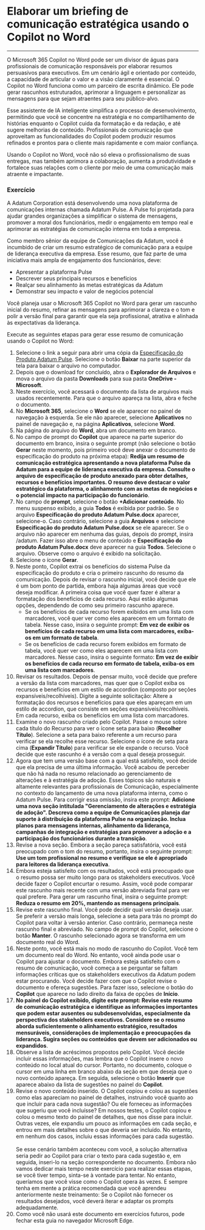 # Elaborar um briefing de comunicação estratégica usando o Copilot no Word
---
O Microsoft 365 Copilot no Word pode ser um divisor de águas para profissionais de comunicação responsáveis por elaborar resumos persuasivos para executivos. Em um cenário ágil e orientado por conteúdo, a capacidade de articular o valor e a visão claramente é essencial. O Copilot no Word funciona como um parceiro de escrita dinâmico. Ele pode gerar rascunhos estruturados, aprimorar a linguagem e personalizar as mensagens para que sejam atraentes para seu público-alvo.

Esse assistente de IA inteligente simplifica o processo de desenvolvimento, permitindo que você se concentre na estratégia e no compartilhamento de histórias enquanto o Copilot cuida da formatação e da redação, e até sugere melhorias de conteúdo. Profissionais de comunicação que aproveitam as funcionalidades do Copilot podem produzir resumos refinados e prontos para o cliente mais rapidamente e com maior confiança.

Usando o Copilot no Word, você não só eleva o profissionalismo de suas entregas, mas também aprimora a colaboração, aumenta a produtividade e fortalece suas relações com o cliente por meio de uma comunicação mais atraente e impactante.

### Exercício

A Adatum Corporation está desenvolvendo uma nova plataforma de comunicações internas chamada Adatum Pulse. A Pulse foi projetada para ajudar grandes organizações a simplificar o sistema de mensagens, promover a moral dos funcionários, medir o engajamento em tempo real e aprimorar as estratégias de comunicação interna em toda a empresa.

Como membro sênior da equipe de Comunicações da Adatum, você é incumbido de criar um resumo estratégico de comunicação para a equipe de liderança executiva da empresa. Esse resumo, que faz parte de uma iniciativa mais ampla de engajamento dos funcionários, deve:

- Apresentar a plataforma Pulse
- Descrever seus principais recursos e benefícios
- Realçar seu alinhamento às metas estratégicas da Adatum
- Demonstrar seu impacto e valor de negócios potencial

Você planeja usar o Microsoft 365 Copilot no Word para gerar um rascunho inicial do resumo, refinar as mensagens para aprimorar a clareza e o tom e polir a versão final para garantir que ela seja profissional, atrativa e alinhada às expectativas da liderança. 

Execute as seguintes etapas para gerar esse resumo de comunicação usando o Copilot no Word:

1. Selecione o link a seguir para abrir uma cópia da [Especificação do Produto Adatum Pulse](https://go.microsoft.com/fwlink/?linkid=2320263). Selecione o botão **Baixar** na parte superior da tela para baixar o arquivo no computador.
1. Depois que o download for concluído, abra o **Explorador de Arquivos** e mova o arquivo da pasta **Downloads** para sua pasta **OneDrive - Microsoft**.
1. Neste exercício, você acessará o documento da lista de arquivos mais usados recentemente. Para que o arquivo apareça na lista, abra e feche o documento.
1. No **Microsoft 365**, selecione o **Word** se ele aparecer no painel de navegação à esquerda. Se ele não aparecer, selecione **Aplicativos** no painel de navegação e, na página **Aplicativos**, selecione **Word**.
1. Na página do arquivo do **Word**, abra um documento em branco.
1. No campo de prompt do **Copilot** que aparece na parte superior do documento em branco, insira o seguinte prompt (não selecione o botão **Gerar** neste momento, pois primeiro você deve anexar o documento de especificação do produto na próxima etapa): **Redija um resumo de comunicação estratégica apresentando a nova plataforma Pulse da Adatum para a equipe de liderança executiva da empresa. Consulte o arquivo de especificação de produto anexado para obter detalhes, recursos e benefícios importantes. O resumo deve destacar o valor estratégico da plataforma, o alinhamento com as metas de negócios e o potencial impacto na participação do funcionário**.
1. No campo de **prompt**, selecione o botão **+Adicionar conteúdo**. No menu suspenso exibido, a guia **Todos** é exibida por padrão. Se o arquivo **Especificação do produto Adatum Pulse.docx** aparecer, selecione-o. Caso contrário, selecione a guia **Arquivos** e selecione **Especificação do produto Adatum Pulse.docx** se ele aparecer. Se o arquivo não aparecer em nenhuma das guias, depois do prompt, insira /adatum. Fazer isso abre o menu de conteúdo e **Especificação do produto Adatum Pulse.docx** deve aparecer na guia **Todos**. Selecione o arquivo. Observe como o arquivo é exibido na solicitação.
1. Selecione o ícone **Gerar**. 
1. Neste ponto, Copilot extrai os benefícios do sistema Pulse da especificação do produto e cria o primeiro rascunho do resumo da comunicação. Depois de revisar o rascunho inicial, você decide que ele é um bom ponto de partida, embora haja algumas áreas que você deseja modificar. A primeira coisa que você quer fazer é alterar a formatação dos benefícios de cada recurso. Aqui estão algumas opções, dependendo de como seu primeiro rascunho aparece.
   - Se os benefícios de cada recurso forem exibidos em uma lista com marcadores, você quer ver como eles aparecem em um formato de tabela. Nesse caso, insira o seguinte prompt: **Em vez de exibir os benefícios de cada recurso em uma lista com marcadores, exiba-os em um formato de tabela**.
   - Se os benefícios de cada recurso forem exibidos em formato de tabela, você quer ver como eles aparecem em uma lista com marcadores. Nesse caso, insira o seguinte formato: **Em vez de exibir os benefícios de cada recurso em formato de tabela, exiba-os em uma lista com marcadores**. 
1. Revisar os resultados. Depois de pensar muito, você decide que prefere a versão da lista com marcadores, mas quer que o Copilot exiba os recursos e benefícios em um estilo de accordion (composto por seções expansíveis/recolhíveis). Digite a seguinte solicitação: Altere a formatação dos recursos e benefícios para que eles apareçam em um estilo de accordion, que consiste em seções expansíveis/recolhíveis. Em cada recurso, exiba os benefícios em uma lista com marcadores.
1. Examine o novo rascunho criado pelo Copilot. Passe o mouse sobre cada título do Recurso para ver o ícone seta para baixo (**Recolher Título**). Selecione a seta para baixo referente a um recurso para verificar se ela recolhe esse recurso. Selecione o ícone de seta para cima (**Expandir Título**) para verificar se ele expande o recurso. Você decide que este rascunho é a versão com a qual deseja prosseguir. 
1. Agora que tem uma versão base com a qual está satisfeito, você decide que ela precisa de uma última informação. Você acabou de perceber que não há nada no resumo relacionado ao gerenciamento de alterações e à estratégia de adoção. Esses tópicos são naturais e altamente relevantes para profissionais de Comunicação, especialmente no contexto do lançamento de uma nova plataforma interna, como o Adatum Pulse. Para corrigir essa omissão, insira este prompt: **Adicione uma nova seção intitulada "Gerenciamento de alterações e estratégia de adoção". Descreva como a equipe de Comunicações planeja dar suporte à distribuição da plataforma Pulse na organização. Inclua planos para mensagens internas, alinhamento da liderança, campanhas de integração e estratégias para promover a adoção e a participação dos funcionários durante a transição**.
1. Revise a nova seção. Embora a seção pareça satisfatória, você está preocupado com o tom do resumo, portanto, insira o seguinte prompt: **Use um tom profissional no resumo e verifique se ele é apropriado para leitores da liderança executiva**.
1. Embora esteja satisfeito com os resultados, você está preocupado que o resumo possa ser muito longo para os stakeholders executivos. Você decide fazer o Copilot encurtar o resumo. Assim, você pode comparar este rascunho mais recente com uma versão abreviada final para ver qual prefere. Para gerar um rascunho final, insira o seguinte prompt: **Reduza o resumo em 20%, mantendo as mensagens principais**.
1. Revise este rascunho final. Você pode decidir qual versão deseja usar. Se preferir a versão mais longa, selecione a seta para trás no prompt do Copilot para voltar à versão anterior. Caso contrário, permaneça neste rascunho final e abreviado. No campo de prompt do Copilot, selecione o botão **Manter**. O rascunho selecionado agora se transforma em um documento real do Word. 
1. Neste ponto, você está mais no modo de rascunho do Copilot. Você tem um documento real do Word. No entanto, você ainda pode usar o Copilot para ajustar o documento. Embora esteja satisfeito com o resumo de comunicação, você começa a se perguntar se faltam informações críticas que os stakeholders executivos da Adatum podem estar procurando. Você decide fazer com que o Copilot revise o documento e ofereça sugestões. Para fazer isso, selecione o botão do **Copilot** que aparece no lado direito da faixa de opções de **Início**.  
1. **No painel do Copilot exibido, digite este prompt: Revise este resumo de comunicação estratégica e identifique as informações importantes que podem estar ausentes ou subdesenvolvidas, especialmente da perspectiva dos stakeholders executivos. Considere se o resumo aborda suficientemente o alinhamento estratégico, resultados mensuráveis, considerações de implementação e preocupações da liderança. Sugira seções ou conteúdos que devem ser adicionados ou expandidos**.
1. Observe a lista de acréscimos propostos pelo Copilot. Você decide incluir essas informações, mas lembra que o Copilot insere o novo conteúdo no local atual do cursor. Portanto, no documento, coloque o cursor em uma linha em branco abaixo da seção em que deseja que o novo conteúdo apareça. Em seguida, selecione o botão **Inserir** que aparece abaixo da lista de sugestões no painel do **Copilot**. 
1. Revise o novo conteúdo inserido. O Copilot copiou e colou as sugestões como elas apareciam no painel de detalhes, instruindo você quanto ao que incluir para cada nova sugestão? Ou ele forneceu as informações que sugeriu que você incluísse? Em nossos testes, o Copilot copiou e colou o mesmo texto do painel de detalhes, que nos disse para incluir. Outras vezes, ele expandiu um pouco as informações em cada seção, e entrou em mais detalhes sobre o que deveria ser incluído. No entanto, em nenhum dos casos, incluiu essas informações para cada sugestão. <br><br>
   Se esse cenário também aconteceu com você, a solução alternativa seria pedir ao Copilot para criar o texto para cada sugestão e, em seguida, inseri-lo na seção correspondente no documento. Embora não vamos dedicar mais tempo neste exercício para realizar essas etapas, se você tiver tempo, sinta-se à vontade para tentar. No entanto, queríamos que você visse como o Copilot opera às vezes. E sempre tenha em mente a prática recomendada que você aprendeu anteriormente neste treinamento: Se o Copilot não fornecer os resultados desejados, você deverá iterar e adaptar os prompts adequadamente. 
1. Como você não usará este documento em exercícios futuros, pode fechar esta guia no navegador Microsoft Edge. 
